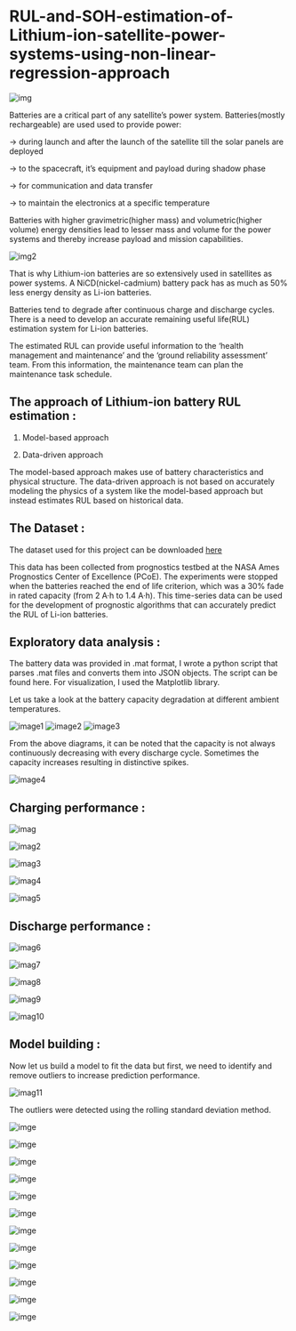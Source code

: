 # RUL-and-SOH-estimation-of-Lithium-ion-satellite-power-systems-using-non-linear-regression-approach

![img](https://miro.medium.com/max/1024/1*mMQ9n558nvhaFHBbQW83jQ.jpeg)

Batteries are a critical part of any satellite’s power system. Batteries(mostly rechargeable) are used used to provide power:

-> during launch and after the launch of the satellite till the solar panels are deployed

-> to the spacecraft, it’s equipment and payload during shadow phase

-> for communication and data transfer

-> to maintain the electronics at a specific temperature

Batteries with higher gravimetric(higher mass) and volumetric(higher volume) energy densities lead to lesser mass and volume for the power systems and thereby increase payload and mission capabilities.

![img2](https://miro.medium.com/max/879/1*IBRM01ok9k1Ndp9hh_YG8A.png)

That is why Lithium-ion batteries are so extensively used in satellites as power systems. A NiCD(nickel-cadmium) battery pack has as much as 50% less energy density as Li-ion batteries.

Batteries tend to degrade after continuous charge and discharge cycles. There is a need to develop an accurate remaining useful life(RUL) estimation system for Li-ion batteries. 

The estimated RUL can provide useful information to the ‘health management and maintenance’ and the ‘ground reliability assessment’ team. From this information, the maintenance team can plan the maintenance task schedule.


## The approach of Lithium-ion battery RUL estimation :

1) Model-based approach

2) Data-driven approach

The model-based approach makes use of battery characteristics and physical structure. The data-driven approach is not based on accurately modeling the physics of a system like the model-based approach but instead estimates RUL based on historical data.

## The Dataset :

The dataset used for this project can be downloaded [here](https://ti.arc.nasa.gov/tech/dash/groups/pcoe/prognostic-datarepository/)

This data has been collected from prognostics testbed at the NASA Ames Prognostics Center of Excellence (PCoE). The experiments were stopped when the batteries reached the end of life criterion, which was a 30% fade in
rated capacity (from 2 A·h to 1.4 A·h). This time-series data can be used for the development of prognostic algorithms that can accurately predict the RUL of Li-ion batteries.

## Exploratory data analysis :

The battery data was provided in .mat format, I wrote a python script that parses .mat files and converts them into JSON objects.
The script can be found here.
For visualization, I used the Matplotlib library.

Let us take a look at the battery capacity degradation at different ambient temperatures.

![image1](https://miro.medium.com/max/730/1*XdPKdbWJ1PS53g20VcMjLA.png)
![image2](https://miro.medium.com/max/725/1*dFPF9O4rGe7v_5DYdIpTYQ.png)
![image3](https://miro.medium.com/max/724/1*Q-nReUjUBcRGwZFUBRX9ow.png)

From the above diagrams, it can be noted that the capacity is not always continuously decreasing with every discharge cycle. Sometimes the capacity increases resulting in distinctive spikes.

![image4](https://miro.medium.com/max/725/1*4zev1elMClKNo00dyc9i4g.png)

## Charging performance :

![imag](https://miro.medium.com/max/1348/1*TQxOZsAwEDF0RHfgNuoz5A.png)

![imag2](https://miro.medium.com/max/1350/1*apouRz39F1UelhDIFKjP9w.png)

![imag3](https://miro.medium.com/max/1348/1*HChjJ9q_0Uxnle-8SwBkpw.png)

![imag4](https://miro.medium.com/max/892/1*tUGlC5m89oxrR13o3i7EfQ.png)

![imag5](https://miro.medium.com/max/891/1*q0pMwQCh_uPuCYWGlsiZhg.png)

## Discharge performance :

![imag6](https://miro.medium.com/max/1348/1*AwBysLNqCnTiKxGA-9cZ5Q.png)

![imag7](https://miro.medium.com/max/1347/1*j2_QhkaqR0-sVaaAug2IiA.png)

![imag8](https://miro.medium.com/max/1347/1*4LhFwFAi0VBUlhP8SUaosg.png)

![imag9](https://miro.medium.com/max/899/1*wcZBHCusb1yppIZ3Hz0t3Q.png)

![imag10](https://miro.medium.com/max/907/1*LksxMEaVTq3yc2ehWYH6eg.png)

## Model building :

Now let us build a model to fit the data but first, we need to identify and remove outliers to increase prediction performance.

![imag11](https://miro.medium.com/max/404/1*W4r_n-n0zR6IpgZ8xFUN6A.png)

The outliers were detected using the rolling standard deviation method. 

![imge](https://miro.medium.com/max/724/1*haeVlVvD-6FC7ZqJXeXQBQ.png)

![imge](https://miro.medium.com/max/407/1*VJCmxrwzJmy0cH8VKhPGaw.png)

![imge](https://miro.medium.com/max/396/1*QBhBDiTxliui7Xo3rQncPA.gif)

![imge](https://miro.medium.com/max/725/1*Es-IvwgCdbO57k59Aae6WQ.png)

![imge](https://miro.medium.com/max/407/1*VJCmxrwzJmy0cH8VKhPGaw.png)

![imge](https://miro.medium.com/max/725/1*TkVJMHMc769airTwkrRDFA.png)

![imge](https://miro.medium.com/max/414/1*-tqYkRkzUDz8PiraWV4YPQ.png)

![imge](https://miro.medium.com/max/725/1*ZhGmBxwJyvY3299h7PePNw.png)

![imge](https://miro.medium.com/max/407/1*2AEk-o9yCxnPGb4-UGgoRg.png)

![imge](https://miro.medium.com/max/725/1*lSt9D_khDGa5BjB-iVgKIg.png)

![imge](https://miro.medium.com/max/404/1*Qhi9zhH7oMirtvzCPH-7PA.png)

![imge](https://miro.medium.com/max/724/1*uKKrldaoUmBLx1N1mtQBVQ.png)
